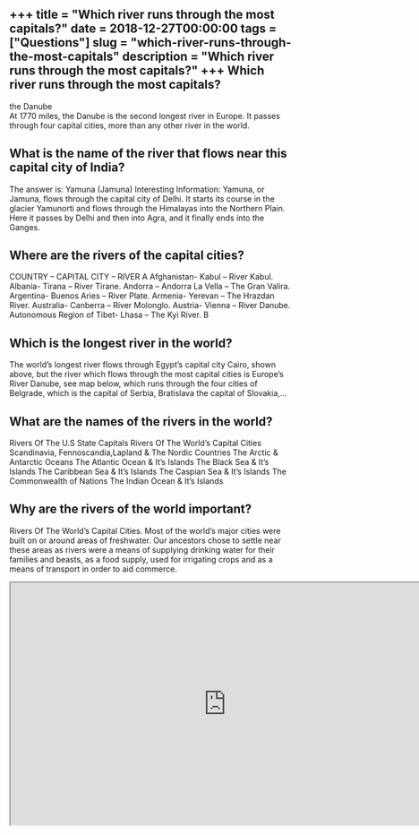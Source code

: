 +++
title = "Which river runs through the most capitals?"
date = 2018-12-27T00:00:00
tags = ["Questions"]
slug = "which-river-runs-through-the-most-capitals"
description = "Which river runs through the most capitals?"
+++
Which river runs through the most capitals?
-------------------------------------------

the Danube  
At 1770 miles, the Danube is the second longest river in Europe. It passes through four capital cities, more than any other river in the world.

What is the name of the river that flows near this capital city of India?
-------------------------------------------------------------------------

The answer is: Yamuna (Jamuna) Interesting Information: Yamuna, or Jamuna, flows through the capital city of Delhi. It starts its course in the glacier Yamunorti and flows through the Himalayas into the Northern Plain. Here it passes by Delhi and then into Agra, and it finally ends into the Ganges.

Where are the rivers of the capital cities?
-------------------------------------------

COUNTRY – CAPITAL CITY – RIVER A Afghanistan- Kabul – River Kabul. Albania- Tirana – River Tirane. Andorra – Andorra La Vella – The Gran Valira. Argentina- Buenos Aries – River Plate. Armenia- Yerevan – The Hrazdan River. Australia- Canberra – River Molonglo. Austria- Vienna – River Danube. Autonomous Region of Tibet- Lhasa – The Kyi River. B

Which is the longest river in the world?
----------------------------------------

The world’s longest river flows through Egypt’s capital city Cairo, shown above, but the river which flows through the most capital cities is Europe’s River Danube, see map below, which runs through the four cities of Belgrade, which is the capital of Serbia, Bratislava the capital of Slovakia,…

What are the names of the rivers in the world?
----------------------------------------------

Rivers Of The U.S State Capitals Rivers Of The World’s Capital Cities Scandinavia, Fennoscandia,Lapland &amp; The Nordic Countries The Arctic &amp; Antarctic Oceans The Atlantic Ocean &amp; It’s Islands The Black Sea &amp; It’s Islands The Caribbean Sea &amp; It’s Islands The Caspian Sea &amp; It’s Islands The Commonwealth of Nations The Indian Ocean &amp; It’s Islands

Why are the rivers of the world important?
------------------------------------------

Rivers Of The World’s Capital Cities. Most of the world’s major cities were built on or around areas of freshwater. Our ancestors chose to settle near these areas as rivers were a means of supplying drinking water for their families and beasts, as a food supply, used for irrigating crops and as a means of transport in order to aid commerce.

<iframe allow="accelerometer; autoplay; clipboard-write; encrypted-media; gyroscope; picture-in-picture" allowfullscreen="" class="__youtube_prefs__  epyt-is-override  no-lazyload" data-no-lazy="1" data-origheight="433" data-origwidth="770" data-skipgform_ajax_framebjll="" height="433" id="_ytid_34780" loading="lazy" src="https://www.youtube.com/embed/bI8SviHawBo?enablejsapi=1&autoplay=0&cc_load_policy=0&cc_lang_pref=&iv_load_policy=1&loop=0&modestbranding=0&rel=1&fs=1&playsinline=0&autohide=2&theme=dark&color=red&controls=1&" title="YouTube player" width="770"></iframe>